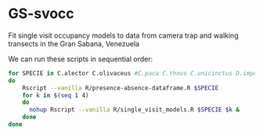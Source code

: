 # GS-svocc
Fit single visit occupancy models to data from camera trap and walking transects in the Gran Sabana, Venezuela

We can run these scripts in sequential order:

```sh
for SPECIE in C.alector C.olivaceus #C.paca C.thous C.unicinctus D.imperfecta D.kappleri D.leporina D.marsupialis D.novemcinctus E.barbara H.hydrochaeris L.pardalis L.rufaxilla L.tigrinus L.wiedii M.americana M.gouazoubira M.pratti M.tridactyla N.nasua O.virginianus P.concolor P.maximus P.onca P.tajacu S.venaticus T.major T.pecari T.terrestris T.tetradactyla
do
    Rscript --vanilla R/presence-absence-dataframe.R $SPECIE
    for k in $(seq 1 4)
    do
      nohup Rscript --vanilla R/single_visit_models.R $SPECIE $k &
    done
done
```
